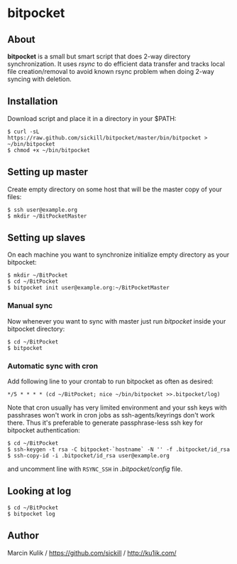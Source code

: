# bitpocket

## About

**bitpocket** is a small but smart script that does 2-way directory
synchronization. It uses _rsync_ to do efficient data transfer and tracks local
file creation/removal to avoid known rsync problem when doing 2-way syncing
with deletion.

## Installation

Download script and place it in a directory in your $PATH:

    $ curl -sL https://raw.github.com/sickill/bitpocket/master/bin/bitpocket > ~/bin/bitpocket
    $ chmod +x ~/bin/bitpocket


## Setting up master

Create empty directory on some host that will be the master copy of your files:

    $ ssh user@example.org
    $ mkdir ~/BitPocketMaster


## Setting up slaves

On each machine you want to synchronize initialize empty directory as your bitpocket:

    $ mkdir ~/BitPocket
    $ cd ~/BitPocket
    $ bitpocket init user@example.org:~/BitPocketMaster


### Manual sync

Now whenever you want to sync with master just run _bitpocket_ inside your
bitpocket directory:

    $ cd ~/BitPocket
    $ bitpocket


### Automatic sync with cron

Add following line to your crontab to run bitpocket as often as desired:

    */5 * * * * (cd ~/BitPocket; nice ~/bin/bitpocket >>.bitpocket/log)

Note that cron usually has very limited environment and your ssh keys with
passhrases won't work in cron jobs as ssh-agents/keyrings don't work there.
Thus it's preferable to generate passphrase-less ssh key for bitpocket
authentication:

    $ cd ~/BitPocket
    $ ssh-keygen -t rsa -C bitpocket-`hostname` -N '' -f .bitpocket/id_rsa
    $ ssh-copy-id -i .bitpocket/id_rsa user@example.org

and uncomment line with `RSYNC_SSH` in _.bitpocket/config_ file.


## Looking at log

    $ cd ~/BitPocket
    $ bitpocket log


## Author

Marcin Kulik / <https://github.com/sickill> / <http://ku1ik.com/>
